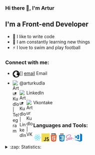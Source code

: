 ### Hi there 👋, I'm Artur

## I'm a Front-end Developer
- 💪 I like to write code
- 🥅 I am constantly learning new things
- ⚡ I love to swim and play football

### Connect with me:

- [<img align="left" alt="ArturKudlo" width="22px" src="https://raw.githubusercontent.com/iconic/open-iconic/master/svg/globe.svg" />] [email] Email

- <img align="left" alt="ArturKudlo | Telegram" width="22px" src="https://cdn.jsdelivr.net/npm/simple-icons@v3/icons/telegram.svg" />@arturkudla
- [<img align="left" alt="ArturKudlo | LinkedIn" width="22px" src="https://cdn.jsdelivr.net/npm/simple-icons@v3/icons/linkedin.svg" />][linkedin] LinkedIn
- [<img align="left" alt="ArturKudlo | VK" width="22px" src="https://cdn.jsdelivr.net/npm/simple-icons@v3/icons/vk.svg" />][vk] Vkontake

<br />

### Languages and Tools:

<img align="left" alt="React" width="26px" src="https://raw.githubusercontent.com/github/explore/80688e429a7d4ef2fca1e82350fe8e3517d3494d/topics/react/react.png" />
<img align="left" alt="JavaScript" width="26px" src="https://raw.githubusercontent.com/github/explore/80688e429a7d4ef2fca1e82350fe8e3517d3494d/topics/javascript/javascript.png" />
<img align="left" alt="HTML5" width="26px" src="https://raw.githubusercontent.com/github/explore/80688e429a7d4ef2fca1e82350fe8e3517d3494d/topics/html/html.png" />
<img align="left" alt="CSS3" width="26px" src="https://raw.githubusercontent.com/github/explore/80688e429a7d4ef2fca1e82350fe8e3517d3494d/topics/css/css.png" />
<img align="left" alt="Sass" width="26px" src="https://raw.githubusercontent.com/github/explore/80688e429a7d4ef2fca1e82350fe8e3517d3494d/topics/sass/sass.png" />
<img align="left" alt="Visual Studio Code" width="26px" src="https://raw.githubusercontent.com/github/explore/80688e429a7d4ef2fca1e82350fe8e3517d3494d/topics/visual-studio-code/visual-studio-code.png" />




<br />
<br />


<details>
  <summary>:zap: Statistics:</summary>
   <img align="left" alt="codeSTACKr's GitHub Stats" src="https://github-readme-stats.vercel.app/api/top-langs/?username=VladKalachev&langs_count=8&layout=compact" />
    <br />
    <img align="left" alt="codeSTACKr's GitHub Stats" src="https://github-readme-stats.vercel.app/api?username=VladKalachev&show_icons=true" />
</details>

[linkedin]: https://www.linkedin.com/in/akudla/
[vk]: https://vk.com/id73315153
[email]: https://arturkapes@gmail.com

